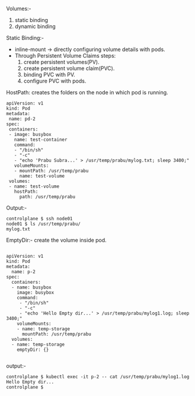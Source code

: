 Volumes:-
  1. static binding
  2. dynamic binding

Static Binding:-
  - inline-mount -> directly configuring volume details with pods.
  - Through Persistent Volume Claims
    steps:
     1. create persistent volumes(PV).
     2. create persistent volume claim(PVC).
     3. binding PVC with PV.
     4. configure PVC with pods.

HostPath:
 creates the folders on the node in which pod is running.
 ```
apiVersion: v1
kind: Pod
metadata:
  name: pd-2
spec:
  containers:
  - image: busybox
    name: test-container
    command:
    - "/bin/sh"
    - "-c"
    - "echo 'Prabu Subra...' > /usr/temp/prabu/mylog.txt; sleep 3400;"
    volumeMounts:
    - mountPath: /usr/temp/prabu
      name: test-volume
  volumes:
  - name: test-volume
    hostPath:
      path: /usr/temp/prabu

```
Output:-
```
controlplane $ ssh node01
node01 $ ls /usr/temp/prabu/
mylog.txt

```

EmptyDir:-
create the volume inside pod.

```

apiVersion: v1
kind: Pod
metadata:
  name: p-2
spec:
  containers:
  - name: busybox
    image: busybox
    command:
     - "/bin/sh"
     - "-c"
     - "echo 'Hello Empty dir...' > /usr/temp/prabu/mylog1.log; sleep 3400;"
    volumeMounts:
    - name: temp-storage
      mountPath: /usr/temp/prabu
  volumes:
  - name: temp-storage
    emptyDir: {}
    
```

output:-

```
controlplane $ kubectl exec -it p-2 -- cat /usr/temp/prabu/mylog1.log
Hello Empty dir...
controlplane $ 
```
